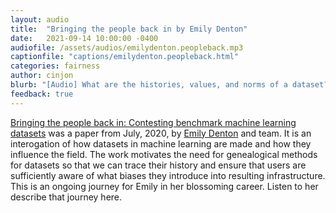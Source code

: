 ```yaml
---
layout: audio
title:  "Bringing the people back in by Emily Denton"
date:   2021-09-14 10:00:00 -0400
audiofile: /assets/audios/emilydenton.peopleback.mp3
captionfile: "captions/emilydenton.peopleback.html"
categories: fairness
author: cinjon
blurb: "[Audio] What are the histories, values, and norms of a dataset? This is an important question for practitioners to understand because datasets serve as the root of what we as a field care about. Listen to Emily Denton explain how her team is thinking about this problem and the four research questions they pose in this paper."
feedback: true
---
```


[Bringing the people back in: Contesting benchmark machine learning datasets](https://arxiv.org/abs/2007.07399) was a paper from July, 2020, by [Emily Denton](https://cephaloponderer.com/) and team.
It is an interogation of how datasets in machine learning are made and how they influence the field. The work motivates the need for genealogical methods for datasets so that we can trace their history and ensure that users are sufficiently aware of what biases they introduce into resulting infrastructure. This is an ongoing journey for Emily in her blossoming career. Listen to her describe that journey here.
